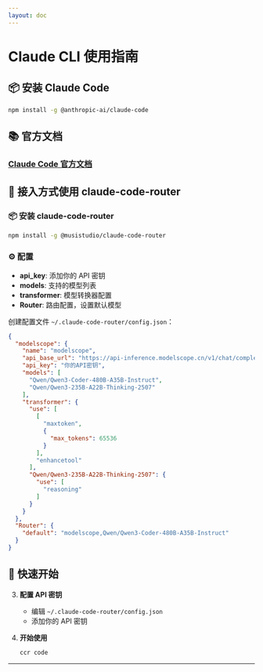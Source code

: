 ```yaml
---
layout: doc
---
```


# Claude CLI 使用指南

<div class="doc-section">

## 📦 安装 Claude Code

```bash
npm install -g @anthropic-ai/claude-code
```

</div>

<div class="doc-section">

## 📚 官方文档

### [Claude Code 官方文档](https://docs.anthropic.com/en/docs/claude-code/overview)

</div>

<div class="router-section">

## 🔄 接入方式使用 claude-code-router

### 📦 安装 claude-code-router

```bash
npm install -g @musistudio/claude-code-router
```

### ⚙️ 配置

- **api_key**: 添加你的 API 密钥
- **models**: 支持的模型列表
- **transformer**: 模型转换器配置
- **Router**: 路由配置，设置默认模型

</div>

创建配置文件 `~/.claude-code-router/config.json`：

```json
{
  "modelscope": {
    "name": "modelscope",
    "api_base_url": "https://api-inference.modelscope.cn/v1/chat/completions",
    "api_key": "你的API密钥",
    "models": [
      "Qwen/Qwen3-Coder-480B-A35B-Instruct",
      "Qwen/Qwen3-235B-A22B-Thinking-2507"
    ],
    "transformer": {
      "use": [
        [
          "maxtoken",
          {
            "max_tokens": 65536
          }
        ],
        "enhancetool"
      ],
      "Qwen/Qwen3-235B-A22B-Thinking-2507": {
        "use": [
          "reasoning"
        ]
      }
    }
  },
  "Router": {
    "default": "modelscope,Qwen/Qwen3-Coder-480B-A35B-Instruct"
  }
}
```



<div class="install-section">

## 🚀 快速开始

3. **配置 API 密钥**
   - 编辑 `~/.claude-code-router/config.json`
   - 添加你的 API 密钥

4. **开始使用**
   ```bash
   ccr code
   ```

</div>

---
